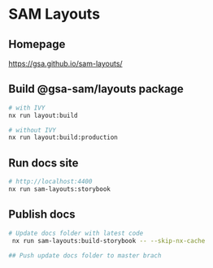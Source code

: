 

# SAM Layouts

## Homepage
https://gsa.github.io/sam-layouts/

## Build @gsa-sam/layouts package

``` bash
# with IVY
nx run layout:build
```

``` bash
# without IVY
nx run layout:build:production
```

## Run docs site
``` bash
# http://localhost:4400
nx run sam-layouts:storybook
```

## Publish docs

```bash
# Update docs folder with latest code
 nx run sam-layouts:build-storybook -- --skip-nx-cache
 
## Push update docs folder to master brach
 ```
 
